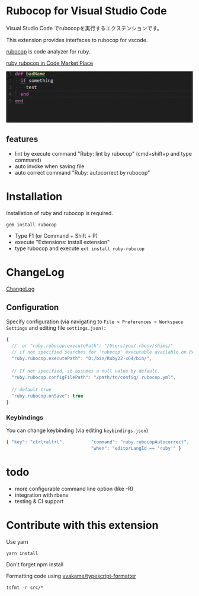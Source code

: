 # Rubocop for Visual Studio Code

Visual Studio Code でrubocopを実行するエクステンションです。

This extension provides interfaces to rubocop for vscode.

[rubocop](https://github.com/bbatsov/rubocop) is code analyzer for ruby.

[ruby rubocop in Code Market Place](https://marketplace.visualstudio.com/items/misogi.ruby-rubocop)

![exec on save](./images/onsave.gif)

## features

- lint by execute command "Ruby: lint by rubocop" (cmd+shift+p and type command)
- auto invoke when saving file
- auto correct command "Ruby: autocorrect by rubocop"

# Installation

Installation of ruby and rubocop is required.

```
gem install rubocop
```

- Type F1 (or Command + Shift + P)
- execute "Extensions: install extension"
- type rubocop and execute `ext install ruby-rubocop`

# ChangeLog

[ChangeLog](CHANGELOG.md)

## Configuration

Specify configuration (via navigating to `File > Preferences > Workspace Settings` and editing file `settings.json):`

```javascript
{
  //  or "ruby.rubocop.executePath": "/Users/you/.rbenv/shims/"
  // if not specified searches for 'rubocop' executable available on PATH
  "ruby.rubocop.executePath": "D:/bin/Ruby22-x64/bin/",

  // If not specified, it assumes a null value by default.
  "ruby.rubocop.configFilePath": "/path/to/config/.rubocop.yml",

  // default true
  "ruby.rubocop.onSave": true
}
```

### Keybindings

You can change keybinding (via editing `keybindings.json`)

```javascript
{ "key": "ctrl+alt+l",          "command": "ruby.rubocopAutocorrect",
                                "when": "editorLangId == 'ruby'" }
```

# todo

- more configurable command line option (like -R)
- integration with rbenv
- testing & CI support

# Contribute with this extension

Use yarn

    yarn install

Don't forget npm install

Formatting code using [vvakame/typescript-formatter](https://github.com/vvakame/typescript-formatter)

    tsfmt -r src/*
